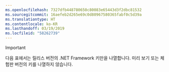 ```yaml
---
ms.openlocfilehash: 7327dfb448780650c80083e65443d3f2dbc81532
ms.sourcegitcommit: 16aefeb2d265e69c0d80967580365fabf0c5d39a
ms.translationtype: HT
ms.contentlocale: ko-KR
ms.lasthandoff: 03/19/2019
ms.locfileid: "58262739"
---
```


> [!IMPORTANT]
> 다음 표에서는 릴리스 버전의 .NET Framework 키만을 나열합니다. 미리 보기 또는 체험판 버전의 키를 나열하지 않습니다.
